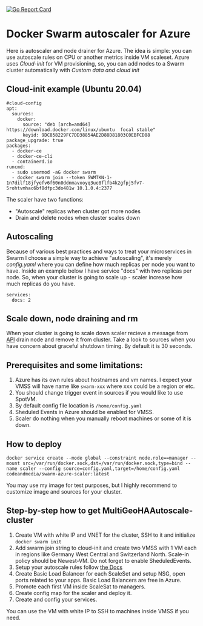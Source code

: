 [![Go Report Card](https://goreportcard.com/badge/github.com/codeandmedia/swarm-azure-scaler)](https://goreportcard.com/report/github.com/codeandmedia/swarm-azure-scaler)

# Docker Swarm autoscaler for Azure

Here is autoscaler and node drainer for Azure. The idea is simple: you can use autoscale rules on CPU or another metrics inside VM scaleset. Azure uses _Cloud-init_ for VM provisioning, so, you can add nodes to a Swarm cluster automatically with _Custom data and cloud init_

## Cloud-init example (Ubuntu 20.04)

```
#cloud-config
apt:
  sources:
    docker:
      source: "deb [arch=amd64] https://download.docker.com/linux/ubuntu  focal stable"
      keyid: 9DC858229FC7DD38854AE2D88D81803C0EBFCD88
package_upgrade: true
packages:
  - docker-ce
  - docker-ce-cli
  - containerd.io
runcmd:
  - sudo usermod -aG docker swarm
  - docker swarm join --token SWMTKN-1-1n7dilf18jfyefv6f60n0ddnmavxoyq3ue8flfb4k2gfpj5fv7-5rohtvmhac6bf8dfpc3do481w 10.1.0.4:2377
```

The scaler have two functions:

- "Autoscale" replicas when cluster got more nodes
- Drain and delete nodes when cluster scales down

## Autoscaling

Because of various best practices and ways to treat your microservices in Swarm I choose a simple way to achieve "autoscaling", it's merely _config.yaml_ where you can define how much replicas per node you want to have. Inside an example below I have service "docs" with two replicas per node. So, when your cluster is going to scale up - scaler increase how much replicas do you have.

```
services:
  docs: 2

```
## Scale down, node draining and rm

When your cluster is going to scale down scaler recieve a message from [API](https://docs.microsoft.com/en-us/azure/virtual-machines/windows/scheduled-events) drain node and remove it from cluster. Take a look to sources when you have concern about graceful shutdown timing. By default it is 30 seconds. 

## Prerequisites and some limitations: 

1) Azure has its own rules about hostnames and vm names. I expect your VMSS will have name like `swarm-xxx` where xxx could be a region or etc. 
2) You should change trigger event in sources if you would like to use SpotVM. 
3) By default config file location is `/home/config.yaml`
4) Sheduled Events in Azure should be enabled for VMSS.
5) Scaler do nothing when you manually reboot machines or some of it is down. 

## How to deploy

```
docker service create --mode global --constraint node.role==manager --mount src=/var/run/docker.sock,dst=/var/run/docker.sock,type=bind --name scaler --config source=config.yaml,target=/home/config.yaml codeandmedia/swarm-azure-scaler:latest
```
You may use my image for test purposes, but I highly recommend to customize image and sources for your cluster.

## Step-by-step how to get MultiGeoHAAutoscale-cluster

1) Create VM with white IP and VNET for the cluster, SSH to it and initialize `docker swarm init`
2) Add swarm join string to cloud-init and create two VMSS with 1 VM each in regions like Germany West Central and Switzerland North. Scale-in policy should be Newest-VM. Do not forget to enable SheduledEvents.
3) Setup your autoscale rules follow [the Docs](https://docs.microsoft.com/en-us/azure/virtual-machine-scale-sets/virtual-machine-scale-sets-autoscale-overview)
4) Create Basic Load Balancer for each ScaleSet and setup NSG, open ports related to your apps. Basic Load Balancers are free in Azure. 
5) Promote each first VM inside ScaleSat to managers.
6) Create config map for the scaler and deploy it.
7) Create and config your services.

You can use the VM with white IP to SSH to machines inside VMSS if you need. 
